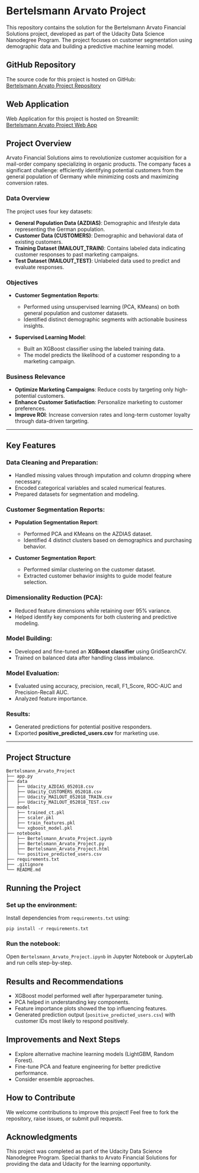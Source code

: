 # Bertelsmann Arvato Project

This repository contains the solution for the Bertelsmann Arvato Financial Solutions project, developed as part of the Udacity Data Science Nanodegree Program. The project focuses on customer segmentation using demographic data and building a predictive machine learning model.

## GitHub Repository

The source code for this project is hosted on GitHub:  
[Bertelsmann Arvato Project Repository](https://github.com/Makarand7/Bertelsmann-Arvato-Project)

## Web Application 

Web Application for this project is hosted on Streamlit:  
[Bertelsmann Arvato Project Web App](https://bertelsmann-arvato-project-ammqvimjvkrdzksiee7pmh.streamlit.app/)

## Project Overview

Arvato Financial Solutions aims to revolutionize customer acquisition for a mail-order company specializing in organic products. The company faces a significant challenge: efficiently identifying potential customers from the general population of Germany while minimizing costs and maximizing conversion rates.  

### Data Overview
The project uses four key datasets:  
- **General Population Data (AZDIAS)**: Demographic and lifestyle data representing the German population.  
- **Customer Data (CUSTOMERS)**: Demographic and behavioral data of existing customers.  
- **Training Dataset (MAILOUT_TRAIN)**: Contains labeled data indicating customer responses to past marketing campaigns.  
- **Test Dataset (MAILOUT_TEST)**: Unlabeled data used to predict and evaluate responses.  

### Objectives
- **Customer Segmentation Reports**:  
   - Performed using unsupervised learning (PCA, KMeans) on both general population and customer datasets.  
   - Identified distinct demographic segments with actionable business insights.  

- **Supervised Learning Model**:  
   - Built an XGBoost classifier using the labeled training data.  
   - The model predicts the likelihood of a customer responding to a marketing campaign.  

### Business Relevance
- **Optimize Marketing Campaigns**: Reduce costs by targeting only high-potential customers.  
- **Enhance Customer Satisfaction**: Personalize marketing to customer preferences.  
- **Improve ROI**: Increase conversion rates and long-term customer loyalty through data-driven targeting.  

---

## Key Features

### Data Cleaning and Preparation:
- Handled missing values through imputation and column dropping where necessary.  
- Encoded categorical variables and scaled numerical features.  
- Prepared datasets for segmentation and modeling.  

### Customer Segmentation Reports:
- **Population Segmentation Report**:  
   - Performed PCA and KMeans on the AZDIAS dataset.  
   - Identified 4 distinct clusters based on demographics and purchasing behavior.  

- **Customer Segmentation Report**:  
   - Performed similar clustering on the customer dataset.  
   - Extracted customer behavior insights to guide model feature selection.  

### Dimensionality Reduction (PCA):
- Reduced feature dimensions while retaining over 95% variance.  
- Helped identify key components for both clustering and predictive modeling.  

### Model Building:
- Developed and fine-tuned an **XGBoost classifier** using GridSearchCV.  
- Trained on balanced data after handling class imbalance.  

### Model Evaluation:
- Evaluated using accuracy, precision, recall, F1_Score, ROC-AUC and Precision-Recall AUC.  
- Analyzed feature importance.  

### Results:
- Generated predictions for potential positive responders.  
- Exported **positive_predicted_users.csv** for marketing use.  

---

## Project Structure
```
Bertelsmann_Arvato_Project
├── app.py
├── data
│   ├── Udacity_AZDIAS_052018.csv
│   ├── Udacity_CUSTOMERS_052018.csv
│   ├── Udacity_MAILOUT_052018_TRAIN.csv
│   ├── Udacity_MAILOUT_052018_TEST.csv
├── model
│   ├── trained_ct.pkl
│   ├── scaler.pkl
│   ├── train_features.pkl
│   └── xgboost_model.pkl
├── notebooks
│   ├── Bertelsmann_Arvato_Project.ipynb
│   ├── Bertelsmann_Arvato_Project.py
│   ├── Bertelsmann_Arvato_Project.html
│   └── positive_predicted_users.csv
├── requirements.txt
├── .gitignore
└── README.md
```

## Running the Project

### Set up the environment:
Install dependencies from `requirements.txt` using:

```
pip install -r requirements.txt
```

### Run the notebook:
Open `Bertelsmann_Arvato_Project.ipynb` in Jupyter Notebook or JupyterLab and run cells step-by-step.

## Results and Recommendations

- XGBoost model performed well after hyperparameter tuning.
- PCA helped in understanding key components.
- Feature importance plots showed the top influencing features.
- Generated prediction output (`positive_predicted_users.csv`) with customer IDs most likely to respond positively.

## Improvements and Next Steps

- Explore alternative machine learning models (LightGBM, Random Forest).
- Fine-tune PCA and feature engineering for better predictive performance.
- Consider ensemble approaches.

## How to Contribute
We welcome contributions to improve this project! Feel free to fork the repository, raise issues, or submit pull requests.

## Acknowledgments
This project was completed as part of the Udacity Data Science Nanodegree Program. Special thanks to Arvato Financial Solutions for providing the data and Udacity for the learning opportunity.
